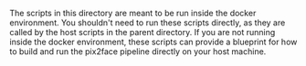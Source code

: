 The scripts in this directory are meant to be run inside the docker environment.
You shouldn't need to run these scripts directly, as they are called by the host scripts in the parent directory.
If you are not running inside the docker environment, these scripts can provide a blueprint for how to build and run the pix2face pipeline directly on your host machine.
